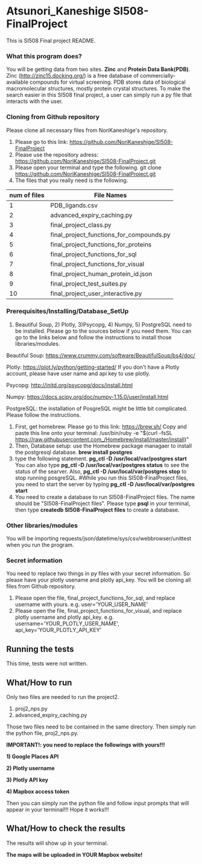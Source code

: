 # Atsunori_Kaneshige SI508-FinalProject

This is SI508 Final project README.


### What this program does?


You will be getting data from two sites. **Zinc** and **Protein Data Bank(PDB)**.
Zinc (http://zinc15.docking.org/) is  a free database of commercially-available compounds for virtual screening. PDB stores data of biological macromolecular structures, mostly protein crystal structures.
To make the search easier in this SI508 final project, a user can simply run a py file that interacts with the user.


### Cloning from Github repository


Please clone all necessary files from NoriKaneshige's repository.
1) Please go to this link: https://github.com/NoriKaneshige/SI508-FinalProject
2) Please use the repository adress: https://github.com/NoriKaneshige/SI508-FinalProject.git
3) Please open your terminal and type the following.
git clone https://github.com/NoriKaneshige/SI508-FinalProject.git
4) The files that you really need is the following.


num of files | File Names
------------ | -------------
1 | PDB_ligands.csv
2 | advanced_expiry_caching.py
3 | final_project_class.py
4 | final_project_functions_for_compounds.py
5 | final_project_functions_for_proteins
6 | final_project_functions_for_sql
7 | final_project_functions_for_visual
8 | final_project_human_protein_id.json
9 | final_project_test_suites.py
10 | final_project_user_interactive.py


### Prerequisites/Installing/Database_SetUp

1) Beautiful Soup, 2) Plotly, 3)Psycopg, 4) Numpy, 5) PostgreSQL need to be installed. Please go to the sources below if you need them.
You can go to the links below and follow the instructions to install those libraries/modules.

Beautiful Soup: https://www.crummy.com/software/BeautifulSoup/bs4/doc/


Plotly: https://plot.ly/python/getting-started/
If you don't have a Plotly account, please have user name and api key to use plotly.

Psycopg: http://initd.org/psycopg/docs/install.html


Numpy: https://docs.scipy.org/doc/numpy-1.15.0/user/install.html


PostgreSQL: the installation of PosgreSQL might be little bit complicated. Please follow the instructions.
1) First, get homebrew. Please go to this link: https://brew.sh/
Copy and paste this line onto your terminal: /usr/bin/ruby -e "$(curl -fsSL https://raw.githubusercontent.com_/Homebrew/install/master/install)"
2) Then, Database setup: use the Homebrew package managaer to install the postgresql database.
  **brew install postgres**
3) type the following statement.
  **pg_ctl -D /usr/local/var/postgres start**
  You can also type **pg_ctl -D /usr/local/var/postgres status** to see the status of the searver.
  Also, **pg_ctl -D /usr/local/var/postgres stop** to stop running posgreSQL.
  #While you run this SI508-FinalProject files, you need to start the server by typing **pg_ctl -D /usr/local/var/postgres start**
4) You need to create a database to run SI508-FinalProject files. The name should be "SI508-FinalProject files". Please type **psql** in your terminal, then type **createdb SI508-FinalProject files** to create a database.


### Other libraries/modules

You will be importing requests/json/datetime/sys/csv/webbrowser/unittest when you run the program.


### Secret information
You need to replace two things in py files with your secret information. So please have your plotly usename and plotly api_key. You will be cloning all files from Github repository.
1) Please open the file, final_project_functions_for_sql, and replace username with yours.
e.g. user='YOUR_USER_NAME'
2) Please open the file, final_project_functions_for_visual, and replace plotly username and plotly api_key. e.g. username='YOUR_PLOTLY_USER_NAME', api_key='YOUR_PLOTLY_API_KEY'


## Running the tests

This time, tests were not written.


## What/How to run

Only two files are needed to run the project2.


1) proj2_nps.py
2) advanced_expiry_caching.py


Those two files need to be contained in the same directory. Then simply run the python file, proj2_nps.py.


**IMPORTANT!: you need to replace the followings with yours!!!**


**1) Google Places API**


**2) Plotly username**


**3) Plotly API key**


**4) Mapbox access token**


Then you can simply run the python file and follow input prompts that will appear in your terminal!!! Hope it works!!!


## What/How to check the results

The results will show up in your terminal.


**The maps will be uploaded in YOUR Mapbox website!**
